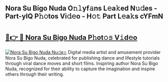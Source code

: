 ## Nora Su Bigo Nuda O𝚗𝚕yf𝚊ns L𝚎a𝚔ed N𝚞𝚍es - Part-yIQ P𝚑𝚘tos Vi𝚍𝚎o - H𝚘𝚝 Part L𝚎a𝚔s cYFmN

# <h2><a href="http://kf0oyd.oniu.top/?m=Nora+Su+Bigo+Nuda">🔗👉 🔴 Nora Su Bigo Nuda P𝚑ot𝚘𝚜 V𝚒d𝚎o</a></h2>

[![Nora Su Bigo Nuda Nu𝚍e𝚜](https://i.imgur.com/0qMVB7G.gif)](http://kf0oyd.oniu.top/?m=Nora+Su+Bigo+Nuda)
Digital media artist and amusement provider Nora Su Bigo Nuda, celebrated for publishing dance and lifestyle tutorials through viral dance moves and short films. Inspiring author Nora Su Bigo Nuda, recognized for their ability to capture the imagination and inspire others through their writing.  
